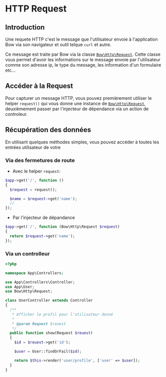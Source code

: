# HTTP Request

## Introduction

Une requete HTTP c'est le message que l'utilisateur envoie à l'application Bow via son navigateur et outil telque `curl` et autre.

Ce message est traite par Bow via la classe [`Bow\Http\Request`](https://bowphp.github.com/api/master/Bow/Http/Request.html). Cette classe vous permet d'avoir les informations sur le message envoie par l'utilisateur comme son adresse ip, le type du message, les information d'un formulaire etc...

## Accéder à la Request

Pour capturer un message HTTP, vous pouvez premièrement utiliser le helper `request()` qui vous donne une instance de [`Bow\Http\Request`](https://bowphp.github.com/api/master/Bow/Http/Request.html), deuxièmement passer par l'injecteur de dépendance via un action de controleur.

## Récupération des données

En utilisant quelques méthodes simples, vous pouvez accéder à toutes les entrées utilisateur de votre

### Via des fermetures de route

- Avec le helper `request`:

```php
$app->get('/', function ()
{
  $request = request();

  $name = $request->get('name');
  //
});
```

- Par l'injecteur de dépandance

```php
$app->get('/', function (Bow\Http\Request $request)
{
  return $request->get('name');
});
```

### Via un controlleur

```php
<?php

namespace App\Controllers;

use App\Controllers\Controller;
use App\User;
use Bow\Http\Request;

class UserController extends Controller
{
  /**
   * Afficher le profil pour l'utilisateur donné
   *
   * @param Request $reuest
   */
  public function show(Request $reuest)
  {
    $id = $reuest->get('id');

    $user = User::findOrFail($id);

    return $this->render('user/profile', ['user' => $user]);
  }
}
```